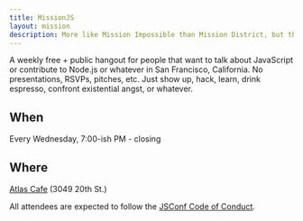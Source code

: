 ```yaml
---
title: MissionJS
layout: mission
description: More like Mission Impossible than Mission District, but that too, I guess.
---
```


A weekly free + public hangout for people that want to talk about JavaScript or
contribute to Node.js or whatever in San Francisco, California. No
presentations, RSVPs, pitches, etc. Just show up, hack, learn, drink espresso,
confront existential angst, or whatever.

## When

Every Wednesday, 7:00-ish PM - closing

## Where

[Atlas Cafe](http://www.atlascafe.net/) (3049 20th St.)

All attendees are expected to follow the [JSConf Code of Conduct](http://jsconf.com/codeofconduct.html).
